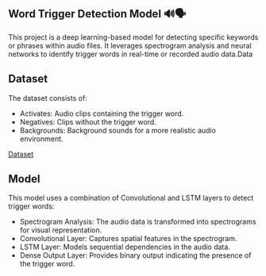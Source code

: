 ## Word Trigger Detection Model 🔊🗣️
This project is a deep learning-based model for detecting specific keywords or phrases within audio files. It leverages spectrogram analysis and neural networks to identify trigger words in real-time or recorded audio data.Data
## Dataset
The dataset consists of:

- Activates: Audio clips containing the trigger word.
- Negatives: Clips without the trigger word.
- Backgrounds: Background sounds for a more realistic audio environment.

<a href ="https://drive.google.com/drive/folders/14dmwPMM0OSHBQXRYR6Bl4Cg7H61rRTOm?usp=sharing"> Dataset</a>


## Model
This model uses a combination of Convolutional and LSTM layers to detect trigger words:

- Spectrogram Analysis: The audio data is transformed into spectrograms for visual representation.
- Convolutional Layer: Captures spatial features in the spectrogram.
- LSTM Layer: Models sequential dependencies in the audio data.
- Dense Output Layer: Provides binary output indicating the presence of the trigger word.
